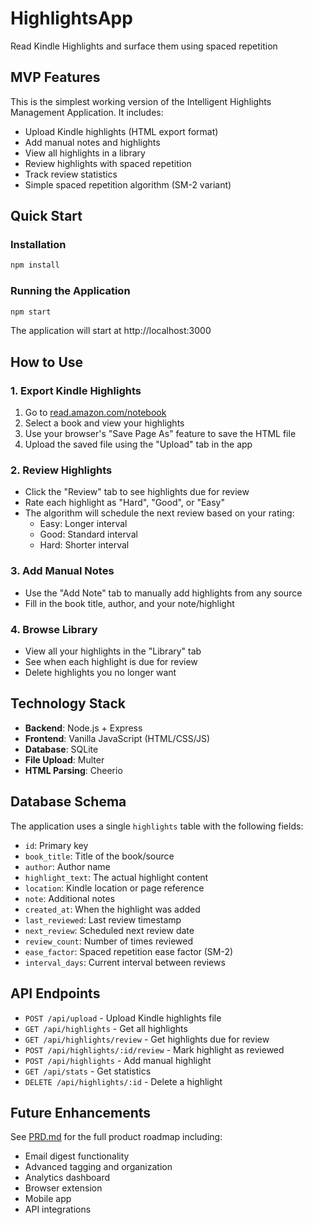 # HighlightsApp
Read Kindle Highlights and surface them using spaced repetition

## MVP Features

This is the simplest working version of the Intelligent Highlights Management Application. It includes:

- Upload Kindle highlights (HTML export format)
- Add manual notes and highlights
- View all highlights in a library
- Review highlights with spaced repetition
- Track review statistics
- Simple spaced repetition algorithm (SM-2 variant)

## Quick Start

### Installation

```bash
npm install
```

### Running the Application

```bash
npm start
```

The application will start at http://localhost:3000

## How to Use

### 1. Export Kindle Highlights

1. Go to [read.amazon.com/notebook](https://read.amazon.com/notebook)
2. Select a book and view your highlights
3. Use your browser's "Save Page As" feature to save the HTML file
4. Upload the saved file using the "Upload" tab in the app

### 2. Review Highlights

- Click the "Review" tab to see highlights due for review
- Rate each highlight as "Hard", "Good", or "Easy"
- The algorithm will schedule the next review based on your rating:
  - Easy: Longer interval
  - Good: Standard interval
  - Hard: Shorter interval

### 3. Add Manual Notes

- Use the "Add Note" tab to manually add highlights from any source
- Fill in the book title, author, and your note/highlight

### 4. Browse Library

- View all your highlights in the "Library" tab
- See when each highlight is due for review
- Delete highlights you no longer want

## Technology Stack

- **Backend**: Node.js + Express
- **Frontend**: Vanilla JavaScript (HTML/CSS/JS)
- **Database**: SQLite
- **File Upload**: Multer
- **HTML Parsing**: Cheerio

## Database Schema

The application uses a single `highlights` table with the following fields:

- `id`: Primary key
- `book_title`: Title of the book/source
- `author`: Author name
- `highlight_text`: The actual highlight content
- `location`: Kindle location or page reference
- `note`: Additional notes
- `created_at`: When the highlight was added
- `last_reviewed`: Last review timestamp
- `next_review`: Scheduled next review date
- `review_count`: Number of times reviewed
- `ease_factor`: Spaced repetition ease factor (SM-2)
- `interval_days`: Current interval between reviews

## API Endpoints

- `POST /api/upload` - Upload Kindle highlights file
- `GET /api/highlights` - Get all highlights
- `GET /api/highlights/review` - Get highlights due for review
- `POST /api/highlights/:id/review` - Mark highlight as reviewed
- `POST /api/highlights` - Add manual highlight
- `GET /api/stats` - Get statistics
- `DELETE /api/highlights/:id` - Delete a highlight

## Future Enhancements

See [PRD.md](./PRD.md) for the full product roadmap including:

- Email digest functionality
- Advanced tagging and organization
- Analytics dashboard
- Browser extension
- Mobile app
- API integrations
